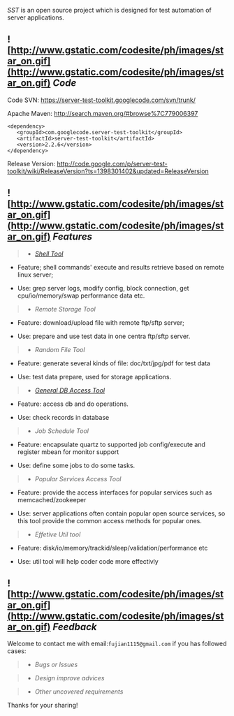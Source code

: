 _SST_ is an open source project which is designed for test automation of server applications.
## **![http://www.gstatic.com/codesite/ph/images/star_on.gif](http://www.gstatic.com/codesite/ph/images/star_on.gif) _Code_** ##

Code SVN: https://server-test-toolkit.googlecode.com/svn/trunk/

Apache Maven: http://search.maven.org/#browse%7C779006397

```
<dependency>
   <groupId>com.googlecode.server-test-toolkit</groupId>
   <artifactId>server-test-toolkit</artifactId>
   <version>2.2.6</version>
</dependency>
```

Release Version: http://code.google.com/p/server-test-toolkit/wiki/ReleaseVersion?ts=1398301402&updated=ReleaseVersion

## **![http://www.gstatic.com/codesite/ph/images/star_on.gif](http://www.gstatic.com/codesite/ph/images/star_on.gif) _Features_** ##

> -   _[Shell Tool](http://code.google.com/p/server-test-toolkit/wiki/SshToolUsage)_

  * Feature; shell commands' execute and results retrieve based on remote linux server;

  * Use: grep server logs, modify config, block connection, get cpu/io/memory/swap performance data etc.


> -   _Remote Storage Tool_

  * Feature: download/upload file with remote ftp/sftp server;

  * Use: prepare and use test data in one centra ftp/sftp server.


> -   _Random File Tool_

  * Feature: generate several kinds of file: doc/txt/jpg/pdf for test data

  * Use: test data prepare, used for storage applications.


> -  _[General DB Access Tool](http://code.google.com/p/server-test-toolkit/wiki/DatabaseToolUsage)_

  * Feature: access db and do operations.

  * Use: check records in database


> -   _Job Schedule Tool_

  * Feature: encapsulate quartz to supported job config/execute and register mbean for monitor support

  * Use: define some jobs to do some tasks.


> -   _Popular Services Access Tool_

  * Feature: provide the access interfaces for popular services such as memcached/zookeeper

  * Use: server applications often contain popular open source services, so this tool provide the common access methods for popular ones.


> -   _Effetive Util tool_

  * Feature: disk/io/memory/trackid/sleep/validation/performance etc

  * Use: util tool will help coder code more effectivly


## **![http://www.gstatic.com/codesite/ph/images/star_on.gif](http://www.gstatic.com/codesite/ph/images/star_on.gif) _Feedback_** ##
Welcome to contact me with email:`fujian1115@gmail.com` if you has followed cases:

> -  _Bugs or Issues_

> -  _Design improve advices_

> -  _Other uncovered requirements_

Thanks for your sharing!
